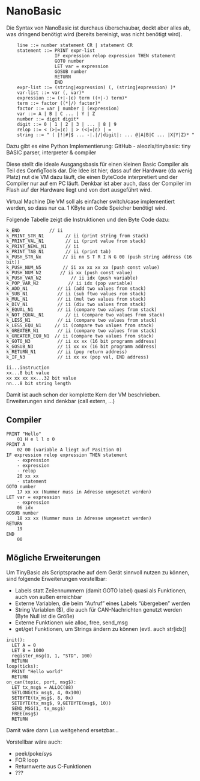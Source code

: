 # NanoBasic

Die Syntax von NanoBasic ist durchaus überschaubar, deckt aber alles ab, was dringend benötigt
wird (bereits bereinigt, was nicht benötigt wird).

```bnf
    line ::= number statement CR | statement CR
    statement ::= PRINT expr-list
                  IF expression relop expression THEN statement
                  GOTO number
                  LET var = expression
                  GOSUB number
                  RETURN
                  END
    expr-list ::= (string|expression) (, (string|expression) )*
    var-list ::= var (, var)*
    expression ::= (+|-|ε) term ((+|-) term)*
    term ::= factor ((*|/) factor)*
    factor ::= var | number | (expression)
    var ::= A | B | C ... | Y | Z
    number ::= digit digit*
    digit ::= 0 | 1 | 2 | 3 | ... | 8 | 9
    relop ::= < (>|=|ε) | > (<|=|ε) | =
    string ::= " ( |!|#|$ ... -|.|/|digit|: ... @|A|B|C ... |X|Y|Z)* "
```

Dazu gibt es eine Python Implementierung:
GitHub - aleozlx/tinybasic: tiny BASIC parser, interpreter & compiler

Diese stellt die ideale Ausgangsbasis für einen kleinen Basic Compiler als Teil des ConfigTools
dar. Die Idee ist hier, dass auf der Hardware (da wenig Platz) nut die VM dazu läuft, die einen
ByteCode interpretiert und der Compiler nur auf em PC läuft. Denkbar ist aber auch, dass der
Compiler im Flash auf der Hardware liegt und von dort ausgeführt wird.

Virtual Machine
Die VM soll als einfacher switch/case implementiert werden, so dass nur ca. 1 KByte an
Code Speicher benötigt wird.

Folgende Tabelle zeigt die Instruktionen und den Byte Code dazu:

```text
k_END           // ii
k_PRINT_STR_N1        // ii (print string from stack)
k_PRINT_VAL_N1        // ii (print value from stack)
k_PRINT_NEWL_N1       // ii
k_PRINT_TAB_N1        // ii (print tab)
k_PUSH_STR_Nx        // ii nn S T R I N G 00 (push string address (16 bit))
k_PUSH_NUM_N5        // ii xx xx xx xx (push const value)
k_PUSH_NUM_N2       // ii xx (push const value)
k_PUSH_VAR_N2           // ii idx (push variable)
k_POP_VAR_N2           // ii idx (pop variable)
k_ADD_N1           // ii (add two values from stack)
k_SUB_N1           // ii (sub ftwo values rom stack)
k_MUL_N1           // ii (mul two values from stack)
k_DIV_N1           // ii (div two values from stack)
k_EQUAL_N1         // ii (compare two values from stack)
k_NOT_EQUAL_N1        // ii (compare two values from stack)
k_LESS_N1          // ii (compare two values from stack)
k_LESS_EQU_N1     // ii (compare two values from stack)
k_GREATER_N1       // ii (compare two values from stack)
k_GREATER_EQU_N1  // ii (compare two values from stack)
k_GOTO_N3          // ii xx xx (16 bit programm address) 
k_GOSUB_N3         // ii xx xx (16 bit programm address) 
k_RETURN_N1        // ii (pop return address)
k_IF_N3            // ii xx xx (pop val, END address)

ii...instruction
xx...8 bit value
xx xx xx xx...32 bit value
nn...8 bit string length
```

Damit ist auch schon der komplette Kern der VM beschrieben. Erweiterungen sind denkbar (call extern, …)

## Compiler

```basic
PRINT "Hello"
    01 H e l l o 0
PRINT A
    02 00 (variable A liegt auf Pasition 0)
IF expression relop expression THEN statement
    - expression
    - expression
    - relop
    20 xx xx
    - statement
GOTO number
    17 xx xx (Nummer muss in Adresse umgesetzt werden)
LET var = expression
    - expression
    06 idx
GOSUB number
    18 xx xx (Nummer muss in Adresse umgesetzt werden)
RETURN
    19
END
    00
```

## Mögliche Erweiterungen

Um TinyBasic als Scriptsprache auf dem Gerät sinnvoll nutzen zu können, sind folgende
Erweiterungen vorstellbar:

- Labels statt Zeilennummern (damit GOTO label) quasi als Funktionen, auch von außen erreichbar
- Externe Variablen, die beim “Aufruf” eines Labels “übergeben” werden
- String Variablen ($), die auch für CAN-Nachrichten genutzt werden (Byte Null ist die Größe)
- Externe Funktionen wie alloc, free, send_msg
- get/get Funktionen, um Strings ändern zu können (evtl. auch str[idx])

```text
init():
  LET A = 0
  LET B = 1000
  register_msg(1, 1, "STD", 100)
  RETURN
loop(ticks):
  PRINT "Hello world"
  RETURN
on_can(topic, port, msg$):
  LET tx_msg$ = ALLOC(88)
  SETLONG(tx_msg$, 4, 0x100)
  SETBYTE(tx_msg$, 8, 0x)
  SETBYTE(tx_msg$, 9,GETBYTE(msg$, 10))
  SEND_MSG(1, tx_msg$)
  FREE(msg$)
  RETURN
```

Damit wäre dann Lua weitgehend ersetzbar…

Vorstellbar wäre auch:

- peek/poke/sys
- FOR loop
- Returnwerte aus C-Funktionen
- ???
